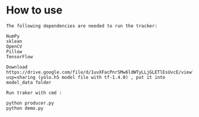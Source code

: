  # How to use

	The following dependencies are needed to run the tracker:

	NumPy
	sklean
	OpenCV
	Pillow
	TensorFlow
	
	Download https://drive.google.com/file/d/1uvXFacPnrSMw6ldWTyLLjGLETlEsUvcE/view?usp=sharing (yolo.h5 model file with tf-1.4.0) , put it into model_data folder

    Run traker with cmd :

	python producer.py
	python demo.py


	

